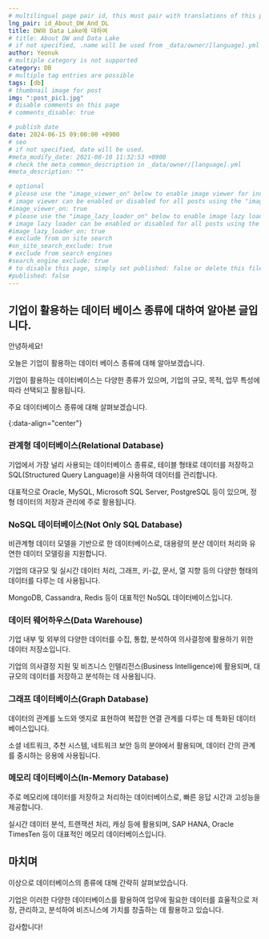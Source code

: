 ```yaml
---
# multilingual page pair id, this must pair with translations of this page. (This name must be unique)
lng_pair: id_About_DW_And_DL
title: DW와 Data Lake에 대하여
# title: About DW and Data Lake
# if not specified, .name will be used from _data/owner/[language].yml
author: Yeonuk
# multiple category is not supported
category: DB
# multiple tag entries are possible
tags: [db]
# thumbnail image for post
img: ":post_pic1.jpg"
# disable comments on this page
# comments_disable: true

# publish date
date: 2024-06-15 09:00:00 +0900
# seo
# if not specified, date will be used.
#meta_modify_date: 2021-08-10 11:32:53 +0900
# check the meta_common_description in _data/owner/[language].yml
#meta_description: ""

# optional
# please use the "image_viewer_on" below to enable image viewer for individual pages or posts (_posts/ or [language]/_posts folders).
# image viewer can be enabled or disabled for all posts using the "image_viewer_posts: true" setting in _data/conf/main.yml.
#image_viewer_on: true
# please use the "image_lazy_loader_on" below to enable image lazy loader for individual pages or posts (_posts/ or [language]/_posts folders).
# image lazy loader can be enabled or disabled for all posts using the "image_lazy_loader_posts: true" setting in _data/conf/main.yml.
#image_lazy_loader_on: true
# exclude from on site search
#on_site_search_exclude: true
# exclude from search engines
#search_engine_exclude: true
# to disable this page, simply set published: false or delete this file
#published: false
---
```


<!-- outline-start -->

## 기업이 활용하는 데이터 베이스 종류에 대하여 알아본 글입니다.

안녕하세요!

오늘은 기업이 활용하는 데이터 베이스 종류에 대해 알아보겠습니다.

기업이 활용하는 데이터베이스는 다양한 종류가 있으며, 기업의 규모, 목적, 업무 특성에 따라 선택되고 활용됩니다.

주요 데이터베이스 종류에 대해 살펴보겠습니다.

{:data-align="center"}

<!-- outline-end -->

### 관계형 데이터베이스(Relational Database)

기업에서 가장 널리 사용되는 데이터베이스 종류로, 테이블 형태로 데이터를 저장하고 SQL(Structured Query Language)을 사용하여 데이터를 관리합니다.

대표적으로 Oracle, MySQL, Microsoft SQL Server, PostgreSQL 등이 있으며, 정형 데이터의 저장과 관리에 주로 활용됩니다.

### NoSQL 데이터베이스(Not Only SQL Database)

비관계형 데이터 모델을 기반으로 한 데이터베이스로, 대용량의 분산 데이터 처리와 유연한 데이터 모델링을 지원합니다.

기업의 대규모 및 실시간 데이터 처리, 그래프, 키-값, 문서, 열 지향 등의 다양한 형태의 데이터를 다루는 데 사용됩니다.

MongoDB, Cassandra, Redis 등이 대표적인 NoSQL 데이터베이스입니다.

### 데이터 웨어하우스(Data Warehouse)

기업 내부 및 외부의 다양한 데이터를 수집, 통합, 분석하여 의사결정에 활용하기 위한 데이터 저장소입니다.

기업의 의사결정 지원 및 비즈니스 인텔리전스(Business Intelligence)에 활용되며, 대규모의 데이터를 저장하고 분석하는 데 사용됩니다.

### 그래프 데이터베이스(Graph Database)

데이터의 관계를 노드와 엣지로 표현하여 복잡한 연결 관계를 다루는 데 특화된 데이터베이스입니다.

소셜 네트워크, 추천 시스템, 네트워크 보안 등의 분야에서 활용되며, 데이터 간의 관계를 중시하는 응용에 사용됩니다.

### 메모리 데이터베이스(In-Memory Database)

주로 메모리에 데이터를 저장하고 처리하는 데이터베이스로, 빠른 응답 시간과 고성능을 제공합니다.

실시간 데이터 분석, 트랜잭션 처리, 캐싱 등에 활용되며, SAP HANA, Oracle TimesTen 등이 대표적인 메모리 데이터베이스입니다.

## 마치며

이상으로 데이터베이스의 종류에 대해 간략히 살펴보았습니다.

기업은 이러한 다양한 데이터베이스를 활용하여 업무에 필요한 데이터를 효율적으로 저장, 관리하고, 분석하여 비즈니스에 가치를 창출하는 데 활용하고 있습니다.

감사합니다!
